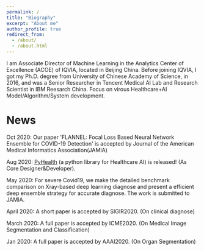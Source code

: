 ```yaml
---
permalink: /
title: "Biography"
excerpt: "About me"
author_profile: true
redirect_from: 
  - /about/
  - /about.html
---
```


I am Associate Director of Machine Learning in the Analytics Center of Excellence (ACOE) of IQVIA, located in Beijing China. Before joining IQVIA, I got my Ph.D. degree from University of Chinese Academy of Science, in 2016, and was a Senior Researcher in Tencent Medical AI Lab and Research Scientist in IBM Reesarch China. Focus on virous Healthcare+AI Model/Algorithm/System development.

News
======
  Oct 2020: Our paper 'FLANNEL: Focal Loss Based Neural Network Ensemble for COVID-19 Detection' is accepted by Journal of the American Medical Informatics Association(JAMIA)

  Aug 2020: [PyHealth](https://github.com/yzhao062/PyHealth) (a python library for Healthcare AI) is released! (As Core Designer&Developer). 

  May 2020: For severe Covid19, we make the detailed benchmark comparison on Xray-based deep learning diagnose and present a efficient deep ensemble strategy for accurate diagnose. The work is submitted to JAMIA.
  
April 2020: A short paper is accepted by SIGIR2020. (On clinical diagnose)
	
March 2020: A full paper is accepted by ICME2020. (On Medical Image Segmentation and Classification)

  Jan 2020: A full paper is accepted by AAAI2020. (On Organ Segmentation)
	

